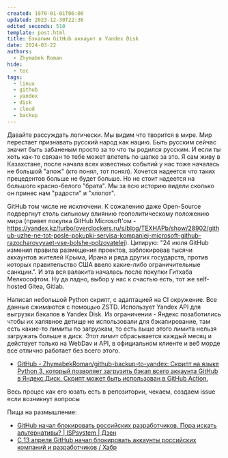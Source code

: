 ```yaml
---
created: 1970-01-01T06:00
updated: 2023-12-30T22:36
edited_seconds: 510
template: post.html
title: Бэкапим GitHub аккаунт в Yandex Disk
date: 2024-03-22
authors:
  - Zhymabek Roman
hide:
  - toc
tags:
  - linux
  - github
  - yandex
  - disk
  - cloud
  - backup
---
```

Давайте рассуждать логически. Мы видим что творится в мире. Мир перестает признавать русский народ как нацию. Быть русским сейчас значит быть забаненым просто за то что ты родился русским.  И если ты хоть как-то связан то тебе может влететь по шапке за это. Я сам живу в Казахстане, после начала всех известных событий у нас тоже началась не большой "апож" (кто понял, тот понял). Хочется надеется что таких прецедентов больше не будет больше. Но не стоит надеется на большого красно-белого "брата". Мы за всю историю видели сколько он принес нам "радости" и "хлопот".

GitHub том числе не исключени. К сожалению даже Open-Source подвергнут столь сильному влиянию геополитическому положению мира (привет покупка GitHub Microsoft'ом - https://yandex.kz/turbo/overclockers.ru/s/blog/TEXHAPb/show/28902/github-uzhe-ne-tot-posle-pokupki-servisa-kompaniej-microsoft-github-razocharovyvaet-vse-bolshe-polzovatelej). Цитирую: "24 июля GitHub изменил правила размещения проектов, заблокировав тысячи аккаунтов жителей Крыма, Ирана и ряда других государств, против которых правительство США ввело какие-либо ограничительные санкции.". И эта вся валакита началась после покупки Гитхаба Мелкософтом. Ну да ладно, выбор у нас к счастью есть, тот же self-hosted Gitea, Gitlab.

Написал небольшой Python скрипт, с адаптацией на CI окружение. Все данные сжимаются с помощью ZSTD. Использует Yandex API для выгрузки бэкапов в Yandex Disk. Из ограничении - Яндекс позаботились чтобы их халявное детище не использовали для бэкапирование, там есть какие-то лимиты по загрузкам, то есть выше этого лимита нельзя загружать больше в диск. Этот лимит сбрасывается каждый месяц и действует только на WebDav и API, в официальном клиенте и веб морде все отлично работает без всего этого.

- [GitHub - ZhymabekRoman/github-backup-to-yandex: Cкрипт на языке Python 3, который позволяет загрузить бэкап всего аккаунта GitHub в Яндекс.Диск. Скрипт может быть использован в GitHub Action.](https://github.com/ZhymabekRoman/github-backup-to-yandex)

Весь процес как его юзать есть в репозитории, чекаем, создаем issue если возникнут вопросы

Пища на размышление:
- [GitHub начал блокировать российских разработчиков. Пора искать альтернативы? | ISPsystem | Дзен](https://dzen.ru/a/YnKz1vP3uxXEe0x3)
- [С 13 апреля GitHub начал блокировать аккаунты российских компаний и разработчиков / Хабр](https://habr.com/ru/news/661113/)